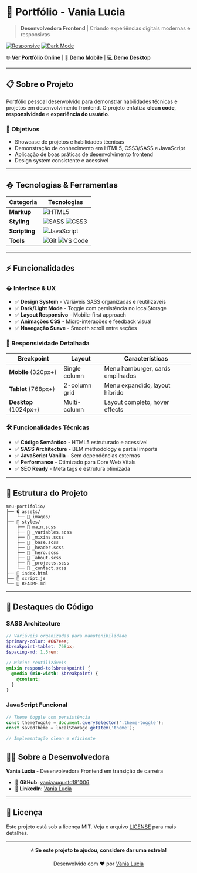 # 🌟 Portfólio - Vania Lucia

> **Desenvolvedora Frontend** | Criando experiências digitais modernas e responsivas

[![Responsive](https://img.shields.io/badge/design-responsive-blue)](#)
[![Dark Mode](https://img.shields.io/badge/theme-dark%20%7C%20light-purple)](#)

[🌐 **Ver Portfólio Online**](https://seu-portfolio.com) | [📱 **Demo Mobile**](#) | [💻 **Demo Desktop**](#)

---

## 📋 **Sobre o Projeto**

Portfólio pessoal desenvolvido para demonstrar habilidades técnicas e projetos em desenvolvimento frontend. O projeto enfatiza **clean code**, **responsividade** e **experiência do usuário**.

### **🎯 Objetivos**
- Showcase de projetos e habilidades técnicas
- Demonstração de conhecimento em HTML5, CSS3/SASS e JavaScript
- Aplicação de boas práticas de desenvolvimento frontend
- Design system consistente e acessível

---

## � **Tecnologias & Ferramentas**

<div align="center">

| **Categoria** | **Tecnologias** |
|---------------|-----------------|
| **Markup** | ![HTML5](https://img.shields.io/badge/HTML5-E34F26?style=for-the-badge&logo=html5&logoColor=white) |
| **Styling** | ![SASS](https://img.shields.io/badge/SASS-hotpink.svg?style=for-the-badge&logo=SASS&logoColor=white) ![CSS3](https://img.shields.io/badge/CSS3-1572B6?style=for-the-badge&logo=css3&logoColor=white) |
| **Scripting** | ![JavaScript](https://img.shields.io/badge/JavaScript-F7DF1E?style=for-the-badge&logo=javascript&logoColor=black) |
| **Tools** | ![Git](https://img.shields.io/badge/GIT-E44C30?style=for-the-badge&logo=git&logoColor=white) ![VS Code](https://img.shields.io/badge/VS%20Code-0078d4.svg?style=for-the-badge&logo=visual-studio-code&logoColor=white) |

</div>

---

## ⚡ **Funcionalidades**

### **� Interface & UX**
- ✅ **Design System** - Variáveis SASS organizadas e reutilizáveis
- ✅ **Dark/Light Mode** - Toggle com persistência no localStorage
- ✅ **Layout Responsivo** - Mobile-first approach
- ✅ **Animações CSS** - Micro-interações e feedback visual
- ✅ **Navegação Suave** - Smooth scroll entre seções

### **📱 Responsividade Detalhada**
| **Breakpoint** | **Layout** | **Características** |
|----------------|------------|---------------------|
| **Mobile** (320px+) | Single column | Menu hamburger, cards empilhados |
| **Tablet** (768px+) | 2-column grid | Menu expandido, layout híbrido |
| **Desktop** (1024px+) | Multi-column | Layout completo, hover effects |

### **🛠 Funcionalidades Técnicas**
- ✅ **Código Semântico** - HTML5 estruturado e acessível
- ✅ **SASS Architecture** - BEM methodology e partial imports
- ✅ **JavaScript Vanilla** - Sem dependências externas
- ✅ **Performance** - Otimizado para Core Web Vitals
- ✅ **SEO Ready** - Meta tags e estrutura otimizada

---

## 📂 **Estrutura do Projeto**

```
meu-portifolio/
├── � assets/
│   └── 📁 images/
├── 📁 styles/
│   ├── 📄 main.scss
│   ├── 📄 _variables.scss
│   ├── 📄 _mixins.scss
│   ├── 📄 _base.scss
│   ├── 📄 _header.scss
│   ├── 📄 _hero.scss
│   ├── 📄 _about.scss
│   ├── 📄 _projects.scss
│   └── 📄 _contact.scss
├── 📄 index.html
├── 📄 script.js
└── 📄 README.md
```

---

## 🎯 **Destaques do Código**

### **SASS Architecture**
```scss
// Variáveis organizadas para manutenibilidade
$primary-color: #667eea;
$breakpoint-tablet: 768px;
$spacing-md: 1.5rem;

// Mixins reutilizáveis
@mixin respond-to($breakpoint) {
  @media (min-width: $breakpoint) {
    @content;
  }
}
```

### **JavaScript Funcional**
```javascript
// Theme toggle com persistência
const themeToggle = document.querySelector('.theme-toggle');
const savedTheme = localStorage.getItem('theme');

// Implementação clean e eficiente
```


## 👩‍💻 **Sobre a Desenvolvedora**

**Vania Lucia** - Desenvolvedora Frontend em transição de carreira

- 🔗 **GitHub**: [vaniaaugusto181006](https://github.com/vaniaaugusto181006)
- 💼 **LinkedIn**: [Vania Lucia](https://linkedin.com/in/seu-perfil)

---

## 📄 **Licença**

Este projeto está sob a licença MIT. Veja o arquivo [LICENSE](LICENSE) para mais detalhes.

---

<div align="center">

**⭐ Se este projeto te ajudou, considere dar uma estrela!**

Desenvolvido com ❤️ por [Vania Lucia](https://github.com/vaniaaugusto181006)

</div>